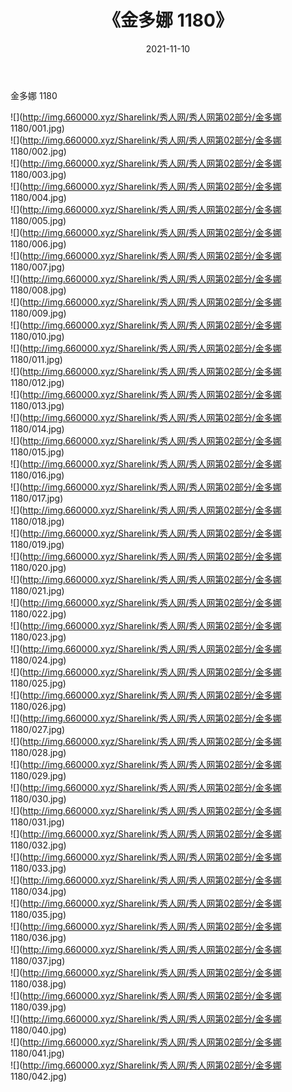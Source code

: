﻿---
layout: post
title:  《金多娜 1180》
date:   2021-11-10
img: http://img.660000.xyz/Sharelink/秀人网/秀人网第02部分/金多娜 1180/000.jpg
categories: [美女, 清纯, 唯美]
---

金多娜 1180

  ![](http://img.660000.xyz/Sharelink/秀人网/秀人网第02部分/金多娜 1180/001.jpg) <br> ![](http://img.660000.xyz/Sharelink/秀人网/秀人网第02部分/金多娜 1180/002.jpg) <br> ![](http://img.660000.xyz/Sharelink/秀人网/秀人网第02部分/金多娜 1180/003.jpg) <br> ![](http://img.660000.xyz/Sharelink/秀人网/秀人网第02部分/金多娜 1180/004.jpg) <br> ![](http://img.660000.xyz/Sharelink/秀人网/秀人网第02部分/金多娜 1180/005.jpg) <br> ![](http://img.660000.xyz/Sharelink/秀人网/秀人网第02部分/金多娜 1180/006.jpg) <br> ![](http://img.660000.xyz/Sharelink/秀人网/秀人网第02部分/金多娜 1180/007.jpg) <br> ![](http://img.660000.xyz/Sharelink/秀人网/秀人网第02部分/金多娜 1180/008.jpg) <br> ![](http://img.660000.xyz/Sharelink/秀人网/秀人网第02部分/金多娜 1180/009.jpg) <br> ![](http://img.660000.xyz/Sharelink/秀人网/秀人网第02部分/金多娜 1180/010.jpg) <br> ![](http://img.660000.xyz/Sharelink/秀人网/秀人网第02部分/金多娜 1180/011.jpg) <br> ![](http://img.660000.xyz/Sharelink/秀人网/秀人网第02部分/金多娜 1180/012.jpg) <br> ![](http://img.660000.xyz/Sharelink/秀人网/秀人网第02部分/金多娜 1180/013.jpg) <br> ![](http://img.660000.xyz/Sharelink/秀人网/秀人网第02部分/金多娜 1180/014.jpg) <br> ![](http://img.660000.xyz/Sharelink/秀人网/秀人网第02部分/金多娜 1180/015.jpg) <br> ![](http://img.660000.xyz/Sharelink/秀人网/秀人网第02部分/金多娜 1180/016.jpg) <br> ![](http://img.660000.xyz/Sharelink/秀人网/秀人网第02部分/金多娜 1180/017.jpg) <br> ![](http://img.660000.xyz/Sharelink/秀人网/秀人网第02部分/金多娜 1180/018.jpg) <br> ![](http://img.660000.xyz/Sharelink/秀人网/秀人网第02部分/金多娜 1180/019.jpg) <br> ![](http://img.660000.xyz/Sharelink/秀人网/秀人网第02部分/金多娜 1180/020.jpg) <br> ![](http://img.660000.xyz/Sharelink/秀人网/秀人网第02部分/金多娜 1180/021.jpg) <br> ![](http://img.660000.xyz/Sharelink/秀人网/秀人网第02部分/金多娜 1180/022.jpg) <br> ![](http://img.660000.xyz/Sharelink/秀人网/秀人网第02部分/金多娜 1180/023.jpg) <br> ![](http://img.660000.xyz/Sharelink/秀人网/秀人网第02部分/金多娜 1180/024.jpg) <br> ![](http://img.660000.xyz/Sharelink/秀人网/秀人网第02部分/金多娜 1180/025.jpg) <br> ![](http://img.660000.xyz/Sharelink/秀人网/秀人网第02部分/金多娜 1180/026.jpg) <br> ![](http://img.660000.xyz/Sharelink/秀人网/秀人网第02部分/金多娜 1180/027.jpg) <br> ![](http://img.660000.xyz/Sharelink/秀人网/秀人网第02部分/金多娜 1180/028.jpg) <br> ![](http://img.660000.xyz/Sharelink/秀人网/秀人网第02部分/金多娜 1180/029.jpg) <br> ![](http://img.660000.xyz/Sharelink/秀人网/秀人网第02部分/金多娜 1180/030.jpg) <br> ![](http://img.660000.xyz/Sharelink/秀人网/秀人网第02部分/金多娜 1180/031.jpg) <br> ![](http://img.660000.xyz/Sharelink/秀人网/秀人网第02部分/金多娜 1180/032.jpg) <br> ![](http://img.660000.xyz/Sharelink/秀人网/秀人网第02部分/金多娜 1180/033.jpg) <br> ![](http://img.660000.xyz/Sharelink/秀人网/秀人网第02部分/金多娜 1180/034.jpg) <br> ![](http://img.660000.xyz/Sharelink/秀人网/秀人网第02部分/金多娜 1180/035.jpg) <br> ![](http://img.660000.xyz/Sharelink/秀人网/秀人网第02部分/金多娜 1180/036.jpg) <br> ![](http://img.660000.xyz/Sharelink/秀人网/秀人网第02部分/金多娜 1180/037.jpg) <br> ![](http://img.660000.xyz/Sharelink/秀人网/秀人网第02部分/金多娜 1180/038.jpg) <br> ![](http://img.660000.xyz/Sharelink/秀人网/秀人网第02部分/金多娜 1180/039.jpg) <br> ![](http://img.660000.xyz/Sharelink/秀人网/秀人网第02部分/金多娜 1180/040.jpg) <br> ![](http://img.660000.xyz/Sharelink/秀人网/秀人网第02部分/金多娜 1180/041.jpg) <br> ![](http://img.660000.xyz/Sharelink/秀人网/秀人网第02部分/金多娜 1180/042.jpg) <br>